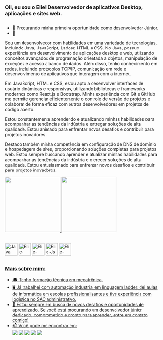 ### Oii, eu sou o Elie! Desenvolvedor de aplicativos Desktop, aplicações e sites web.

##

- 🔭 Procurando minha primeira oportunidade como desenvolvedor Júnior.
- 🌱 

Sou um desenvolvedor com habilidades em uma variedade de tecnologias, incluindo Java, JavaScript, Ladder, HTML e CSS. No Java, possuo experiência em desenvolvimento de aplicações desktop e web, utilizando conceitos avançados de programação orientada a objetos, manipulação de exceções e acesso a banco de dados. Além disso, tenho conhecimento em redes, incluindo protocolos TCP/IP, comunicação em rede e desenvolvimento de aplicativos que interagem com a Internet.

Em JavaScript, HTML e CSS, estou apto a desenvolver interfaces de usuário dinâmicas e responsivas, utilizando bibliotecas e frameworks modernos como React.js e Bootstrap. Minha experiência com Git e GitHub me permite gerenciar eficientemente o controle de versão de projetos e colaborar de forma eficaz com outros desenvolvedores em projetos de código aberto.

Estou constantemente aprendendo e atualizando minhas habilidades para acompanhar as tendências da indústria e entregar soluções de alta qualidade. Estou animado para enfrentar novos desafios e contribuir para projetos inovadores.

Destaco também minha competência em configuração de DNS de domínio e hospedagem de sites, proporcionando soluções completas para projetos web. Estou sempre buscando aprender e atualizar minhas habilidades para acompanhar as tendências da indústria e oferecer soluções de alta qualidade. Estou entusiasmado para enfrentar novos desafios e contribuir para projetos inovadores.


<div>
  <a href="https://github.com/Elie-Ferreir4">
  <img height="180em" src="https://github-readme-stats.vercel.app/api?username=Elie-Ferreir4&show_icons=true&theme=tokyonight&rank_icon=github">
   <img height="180em" src="https://github-readme-stats.vercel.app/api/top-langs/?username=Elie-Ferreir4&layout=compact&theme=tokyonight">
</div>
  
<div style="display: inline-block"><br>
  <div style="display: inline-block"><br>
  <img alt="Java" height="40" width="40" src="https://cdn.jsdelivr.net/gh/devicons/devicon/icons/java/java-original-wordmark.svg"/>
</div>

  <img alt="Elie-html" height="40" widh="40" src="https://cdn.jsdelivr.net/gh/devicons/devicon/icons/html5/html5-original-wordmark.svg"/>
  <img alt="Elie-css" height="40" widh="40" src="https://cdn.jsdelivr.net/gh/devicons/devicon/icons/css3/css3-original-wordmark.svg" />
  <img alt="Elie-Js" height="40" widh="40" src="https://cdn.jsdelivr.net/gh/devicons/devicon/icons/javascript/javascript-original.svg" />
  <img alt="Elie-Bootstrap" height="40" widh="40" src="https://cdn.jsdelivr.net/gh/devicons/devicon/icons/bootstrap/bootstrap-original-wordmark.svg" />
</div>
  
##
  
### Mais sobre mim:
- 🎓 Tenho formação técnica em mecatrônica.
- 🖥️ Já trabalhei com automação industrial em linguagem ladder, dei aulas de informática em escolas profissionalizantes e tive experiência com logística no SAC administrativo.
- 🌟 Estou sempre em busca de novos desafios e oportunidades de aprendizado. Se você está procurando um desenvolvedor júnior dedicado, comprometido e pronto para aprender, entre em contato comigo!
- 📫 Você pode me encontrar em: <br> 
<a href="https://www.linkedin.com/in/elie-ferreira-b18537256/"><img src="https://img.shields.io/badge/LinkedIn-0077B5?style=for-the-badge&logo=linkedin&logoColor=white"></a>
<a href="https://www.instagram.com/elie_code/"><img src="https://img.shields.io/badge/Instagram-E4405F?style=for-the-badge&logo=instagram&logoColor=white"></a>
<a href="https://api.whatsapp.com/send?phone=5512997886761&amp;text=Olá Elie vim através de seu perfil do Github"><img src="https://img.shields.io/badge/WhatsApp-25D366?style=for-the-badge&logo=whatsapp&logoColor=white"></a>
<a href="mailto:elie-ferreira@outlook.com"><img src="https://img.shields.io/badge/Microsoft_Outlook-0078D4?style=for-the-badge&logo=microsoft-outlook&logoColor=white"></a>
<a href="mailto:portifolioelie@gmail.com"><img src="https://img.shields.io/badge/Gmail-D14836?style=for-the-badge&logo=gmail&logoColor=white"></a>
